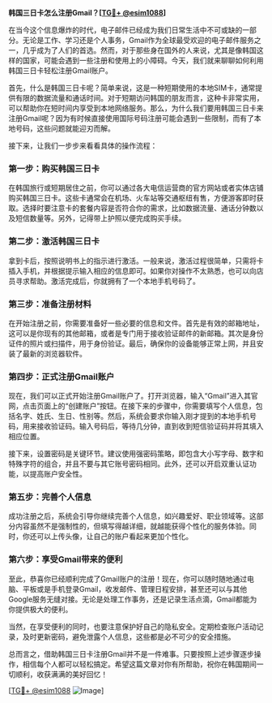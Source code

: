 **韩国三日卡怎么注册Gmail？[[TG💪+ @esim1088](https://t.me/s/esim1088)]**

在当今这个信息爆炸的时代，电子邮件已经成为我们日常生活中不可或缺的一部分。无论是工作、学习还是个人事务，Gmail作为全球最受欢迎的电子邮件服务之一，几乎成为了人们的首选。然而，对于那些身在国外的人来说，尤其是像韩国这样的国家，可能会遇到一些注册和使用上的小障碍。今天，我们就来聊聊如何利用韩国三日卡轻松注册Gmail账户。

首先，什么是韩国三日卡呢？简单来说，这是一种短期使用的本地SIM卡，通常提供有限的数据流量和通话时间。对于短期访问韩国的朋友而言，这种卡非常实用，可以帮助你在短时间内享受到本地网络服务。那么，为什么我们要用韩国三日卡来注册Gmail呢？因为有时候直接使用国际号码注册可能会遇到一些限制，而有了本地号码，这些问题就能迎刃而解。

接下来，让我们一步步来看看具体的操作流程：

### 第一步：购买韩国三日卡

在韩国旅行或短期居住之前，你可以通过各大电信运营商的官方网站或者实体店铺购买韩国三日卡。这些卡通常会在机场、火车站等交通枢纽有售，方便游客即时获取。选择时要注意卡的套餐内容是否符合你的需求，比如数据流量、通话分钟数以及短信数量等。另外，记得带上护照以便完成购买手续。

### 第二步：激活韩国三日卡

拿到卡后，按照说明书上的指示进行激活。一般来说，激活过程很简单，只需将卡插入手机，并根据提示输入相应的信息即可。如果你对操作不太熟悉，也可以向店员寻求帮助。激活完成后，你就拥有了一个本地手机号码了。

### 第三步：准备注册材料

在开始注册之前，你需要准备好一些必要的信息和文件。首先是有效的邮箱地址，这可以是你现有的其他邮箱，或者是专门用于接收验证邮件的新邮箱。其次是身份证件的照片或扫描件，用于身份验证。最后，确保你的设备能够正常上网，并且安装了最新的浏览器软件。

### 第四步：正式注册Gmail账户

现在，我们可以正式开始注册Gmail账户了。打开浏览器，输入“Gmail”进入其官网，点击页面上的“创建账户”按钮。在接下来的步骤中，你需要填写个人信息，包括名字、姓氏、生日、性别等。然后，系统会要求你输入刚才提到的本地手机号码，用来接收验证码。输入号码后，等待几分钟，直到收到短信验证码并将其填入相应位置。

接下来，设置密码是关键环节。建议使用强密码策略，即包含大小写字母、数字和特殊字符的组合，并且不要与其它账号密码相同。此外，还可以开启双重认证功能，以提高账户安全性。

### 第五步：完善个人信息

成功注册之后，系统会引导你继续完善个人信息，如兴趣爱好、职业领域等。这部分内容虽然不是强制性的，但填写得越详细，就越能获得个性化的服务体验。同时，你还可以上传头像，让自己的账户看起来更加个性化。

### 第六步：享受Gmail带来的便利

至此，恭喜你已经顺利完成了Gmail账户的注册！现在，你可以随时随地通过电脑、平板或是手机登录Gmail，收发邮件、管理日程安排，甚至还可以与其他Google服务无缝对接。无论是处理工作事务，还是记录生活点滴，Gmail都能为你提供极大的便利。

当然，在享受便利的同时，也要注意保护好自己的隐私安全。定期检查账户活动记录，及时更新密码，避免泄露个人信息，这些都是必不可少的安全措施。

总而言之，借助韩国三日卡注册Gmail并不是一件难事。只要按照上述步骤逐步操作，相信每个人都可以轻松搞定。希望这篇文章对你有所帮助，祝你在韩国期间一切顺利，收获满满的美好回忆！

[[TG💪+ @esim1088](https://t.me/s/esim1088) ![Image](https://i.postimg.cc/4NQfJmqS/Snipaste-2025-05-13-00-14-12.png)]